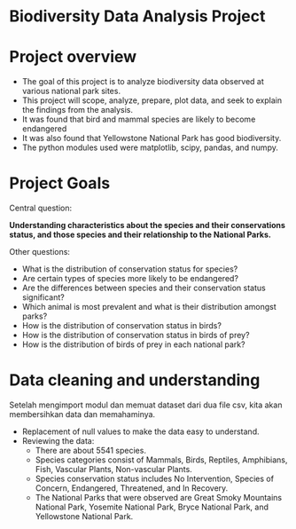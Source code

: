 # Biodiversity Data Analysis Project

# Project overview
* The goal of this project is to analyze biodiversity data observed at various national park sites.
* This project will scope, analyze, prepare, plot data, and seek to explain the findings from the analysis.
* It was found that bird and mammal species are likely to become endangered
* It was also found that Yellowstone National Park has good biodiversity.
* The python modules used were matplotlib, scipy, pandas, and numpy.

# Project Goals
Central question:

**Understanding characteristics about the species and their conservations status, and those species and their relationship to the National Parks.**

Other questions:
* What is the distribution of conservation status for species?
* Are certain types of species more likely to be endangered?
* Are the differences between species and their conservation status significant?
* Which animal is most prevalent and what is their distribution amongst parks?
* How is the distribution of conservation status in birds?
* How is the distribution of conservation status in birds of prey?
* How is the distribution of birds of prey in each national park?

# Data cleaning and understanding
Setelah mengimport modul dan memuat dataset dari dua file csv, kita akan membersihkan data dan memahaminya.
* Replacement of null values to make the data easy to understand.
* Reviewing the data:
    * There are about 5541 species.
    * Species categories consist of Mammals, Birds, Reptiles, Amphibians, Fish, Vascular Plants, Non-vascular Plants.
    * Species conservation status includes No Intervention, Species of Concern, Endangered, Threatened, and In Recovery.
    * The National Parks that were observed are Great Smoky Mountains National Park, Yosemite National Park, Bryce National Park, and Yellowstone National Park.


 
